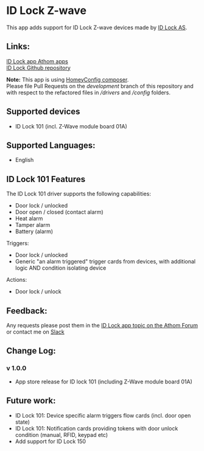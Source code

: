 # ID Lock Z-wave

This app adds support for ID Lock Z-wave devices made by [ID Lock AS](https://idlock.no/).

## Links:
[ID Lock app Athom apps](https://apps.athom.com/app/no.IDLock)                    
[ID Lock Github repository](https://github.com/TedTolboom/no.IDLock)   

**Note:** This app is using [HomeyConfig composer](https://www.npmjs.com/package/node-homey-config-composer).   
Please file Pull Requests on the *development* branch of this repository and with respect to the refactored files in _/drivers_ and _/config_ folders.   

## Supported devices
* ID Lock 101 (incl. Z-Wave module board 01A)

## Supported Languages:
* English

## ID Lock 101 Features

The ID Lock 101 driver supports the following capabilities:
* Door lock / unlocked
* Door open / closed (contact alarm)
* Heat alarm
* Tamper alarm
* Battery (alarm)

Triggers:
* Door lock / unlocked
* Generic "an alarm triggered" trigger cards from devices, with additional logic AND condition isolating device

 Actions:
 * Door lock / unlock

 ## Feedback:
 Any requests please post them in the [ID Lock app topic on the Athom Forum](https://forum.athom.com/post/editdiscussion/4386) or contact me on [Slack](https://athomcommunity.slack.com/team/tedtolboom)   

## Change Log:
### v 1.0.0
* App store release for ID lock 101 (including Z-Wave module board 01A)

## Future work:
* ID Lock 101: Device specific alarm triggers flow cards (incl. door open state)   
* ID Lock 101: Notification cards providing tokens with door unlock condition (manual, RFID, keypad etc)   
* Add support for ID Lock 150   
